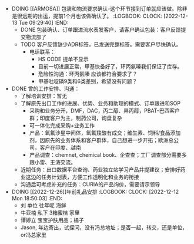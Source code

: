 - DOING [[ARMOSA]] 包装和物流要求确认-这个环节接到订单就应该做。除非是很远期的出运，提前1个月也该做确认了。
  :LOGBOOK:
  CLOCK: [2022-12-13 Tue 09:29:40]
  :END:
	- DONE 包装确认、订单跟进流水表发客户，请客户确认包装：客户反馈提交物流部了
	- TODO 客户反馈缺少ADR标签，已发送完整标签。需要客户尽快确认。
		- 电话联系：
			- HS CODE 提单不显示
			- 目前一切进展正常，甲基快备好了，环丙氨嗪我们保证了库存。
			- 危险性沟通：环丙氨嗪 应该都符合要求了？
			- 甲基吡啶磷9类和6类差别，希望没有问题？
- DONE 曾的工作安排、沟通：
	- 了解培训安排：暂无
	- 了解原先出口工作的进展、优势、业务和助理的模式、订单跟进和SOP
		- 采购和业务分开，DMF，DAC，丙二醇、异丙醇，PBAT-巴西客户群；印度客户为主，制药公司，询盘复杂
		- 可一体化完成采购+业务工作
		- 产品：氧氟沙星中间体，氧氟羧酸有成交；维生素、饲料/食品添加剂，因原先的业务体系和客户群体，自己想进一步开拓；欧洲总公司，客户在印度、越南
		- 产品调查：chemnet, chemical book、企查查；工厂调查部分需要多跟小雷、王涛交流。
	- 近期任务：出口数据平台查询、药业独立站学习产品并提建议；安排好药业这边的任务计划表，方便工作透明化和业务的衔接
	- 沟通后可考虑补充的任务：CURIA的产品询价，需要请示领导
- DOING [[2022-12-26]]年前礼品安排
  :LOGBOOK:
  CLOCK: [2022-12-12 Mon 18:50:03]
  :END:
	- 刘 单位 往年呢 海鲜
	- 牛亚楠 私下 3箱蜜桔 家里
	- 谭婷立 宝宝护肤用品；橘子
	- Jason, 年边寄出，试探问，没有冯总地址；是否一起，转交，还是单位，or冯总家里